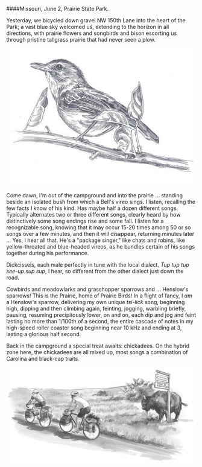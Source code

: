 ####Missouri, June 2, Prairie State Park. 

Yesterday, we bicycled down gravel NW 150th Lane into the heart of the Park; a vast blue sky welcomed us, extending to the horizon in all directions, with prairie flowers and songbirds and bison escorting us through pristine tallgrass prairie that had never seen a plow. 

![Missouri](../look_inside_images/Missouri-1.jpg)

Come dawn, I'm out of the campground and into the prairie ... standing beside an isolated bush from which a Bell's vireo sings. I listen, recalling the few facts I know of his kind. Has maybe half a dozen different songs. Typically alternates two or three different songs, clearly heard by how distinctively some song endings rise and some fall. I listen for a recognizable song, knowing that it may occur 15-20 times among 50 or so songs over a few minutes, and then it will disappear, returning minutes later ... Yes, I hear all that. He's a "package singer," like chats and robins, like yellow-throated and blue-headed vireos, as he bundles certain of his songs together during his performance.

Dickcissels, each male perfectly in tune with the local dialect. _Tup tup tup see-up sup sup_, I hear, so different from the other dialect just down the road.

Cowbirds and meadowlarks and grasshopper sparrows and ... Henslow's sparrows! This is the Prairie, home of Prairie Birds! In a flight of fancy, I _am_ a Henslow's sparrow, delivering my own unique _tsi-lick_ song, beginning high, dipping and then climbing again, feinting, jogging, warbling briefly, pausing, resuming precipitously lower, on and on, each dip and jog and feint lasting no more than 1/100th of a second, the entire cascade of notes in my high-speed roller coaster song beginning near 10 kHz and ending at 3, lasting a glorious half second. 

Back in the campground a special treat awaits: chickadees. On the hybrid zone here, the chickadees are all mixed up, most songs a combination of Carolina and black-cap traits. 

![Missouri](../look_inside_images/Missouri-2.jpg)
